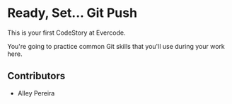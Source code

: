 
# Ready, Set... Git Push

This is your first CodeStory at Evercode.

You're going to practice common Git skills that you'll use during your work here.

## Contributors

- Alley Pereira
